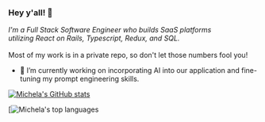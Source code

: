 ### Hey y'all! 🤠

<i>I'm a Full Stack Software Engineer who builds SaaS platforms 
<br /> utilizing React on Rails, Typescript, Redux, and SQL.</i>
<br />
<br />Most of my work is in a private repo, so don't let those numbers fool you!

- 🔭 I’m currently working on incorporating AI into our application and fine-tuning my prompt engineering skills.
<!--
**michelai95/michelai95** is a ✨ _special_ ✨ repository because its `README.md` (this file) appears on your GitHub profile.

Here are some ideas to get you started:

- 🌱 I’m currently learning ...
- 👯 I’m looking to collaborate on ...
- 🤔 I’m looking for help with ...
- 💬 Ask me about ...
- 📫 How to reach me: ...
- 😄 Pronouns: ...
- ⚡ Fun fact: ...

-->

[![Michela's GitHub stats](https://github-readme-stats.vercel.app/api?username=michelai95&show=reviews,discussions_started,prs_merged,discussions_answered&show_icons=true&theme=tokyonight&include_all_commits=true)](https://github.com/michelai95/github-readme-stats)


[![Michela's top languages](https://github-readme-stats.vercel.app/api/top-langs/?michelai95)
